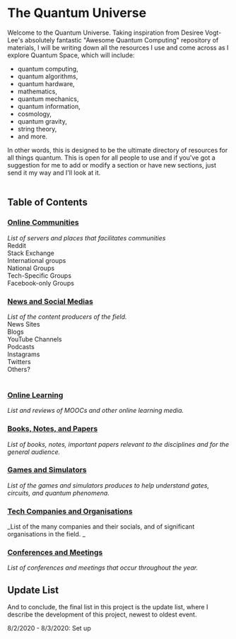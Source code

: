 # The Quantum Universe
Welcome to the Quantum Universe.  Taking inspiration from Desiree Vogt-Lee's absolutely fantastic "Awesome Quantum Computing" repository of materials, I will be writing down all the resources I use and come across as I explore Quantum Space, which will include: <br />
- quantum computing, 
- quantum algorithms,
- quantum hardware,
- mathematics, 
- quantum mechanics, 
- quantum information, 
- cosmology,
- quantum gravity,
- string theory,
- and more.  <br />

In other words, this is designed to be the ultimate directory of resources for all things quantum.  This is open for all people to use and if you've got a suggestion for me to add or modify a section or have new sections, just send it my way and I'll look at it.  <br /> <br />

## Table of Contents
### [Online Communities](Communities.md)
_List of servers and places that facilitates communities_ <br />
Reddit <br />
Stack Exchange <br />
International groups <br />
National Groups <br />
Tech-Specific Groups <br />
Facebook-only Groups <br />

### [News and Social Medias](News_and_Social_Medias.md)
_List of the content producers of the field._ <br />
News Sites <br />
Blogs <br />
YouTube Channels <br />
Podcasts <br />
Instagrams <br />
Twitters <br />
Others? <br /> <br />

### [Online Learning](Online_Learning.md)
_List and reviews of MOOCs and other online learning media._ <br />

### [Books, Notes, and Papers](Books_and_Papers.md)
_List of books, notes, important papers relevant to the disciplines and for the general audience._ <br />

### [Games and Simulators](Games_and_Simulators.md)
_List of the games and simulators produces to help understand gates, circuits, and quantum phenomena._ <br />

### [Tech Companies and Organisations](Companies_and_Organisations.md)
_List of the many companies and their socials, and of significant organisations in the field. _ <br />

### [Conferences and Meetings](Conferences_and_Meetings.md)
_List of conferences and meetings that occur throughout the year._ <br />

## Update List
And to conclude, the final list in this project is the update list, where I describe the development of this project, newest to oldest event.  <br />

8/2/2020 - 8/3/2020:  Set up 

